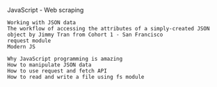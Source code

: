 JavaScript - Web scraping

    Working with JSON data
    The workflow of accessing the attributes of a simply-created JSON object by Jimmy Tran from Cohort 1 - San Francisco
    request module
    Modern JS

    Why JavaScript programming is amazing
    How to manipulate JSON data
    How to use request and fetch API
    How to read and write a file using fs module
